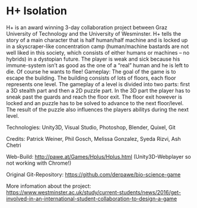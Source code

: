 # H+ Isolation 
H+ is an award winning 3-day collaboration project between Graz University of Technology and the University of Wesminster. H+ tells the story of a main character that is half human/half machine and is locked up in a skyscraper-like concentration camp (human/machine bastards are not well liked in this society, which consists of either humans or machines – no hybrids) in a dystopian future. The player is weak and sick because his immune-system isn’t as good as the one of a “real” human and he is left to die. Of course he wants to flee! Gameplay: The goal of the game is to escape the building. The building consists of lots of floors, each floor represents one level. The gameplay of a level is divided into two parts: first a 3D stealth part and then a 2D puzzle part. In the 3D part the player has to sneak past the guards and reach the floor exit. The floor exit however is locked and an puzzle has to be solved to advance to the next floor/level. The result of the puzzle also influences the players abilitys during the next level.

Technologies: Unity3D, Visual Studio, Photoshop, Blender, Quixel, Git

Credits: Patrick Weiner, Phil Gosch, Melissa Gonzalez, Syeda Rizvi, Ash Chetri

Web-Build: http://pawe.at/Games/Hplus/Hplus.html (Unity3D-Webplayer so not working with Chrome!)

Original Git-Repository: https://github.com/derpawe/bio-science-game

More infomation about the project: https://www.westminster.ac.uk/study/current-students/news/2016/get-involved-in-an-international-student-collaboration-to-design-a-game
